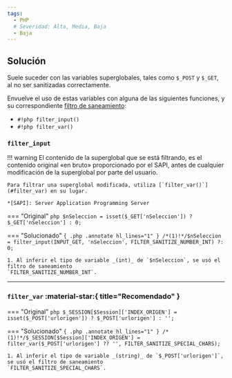 ```yaml
---
tags:
  - PHP
  # Severidad: Alta, Media, Baja
  - Baja
---
```


## Solución

Suele suceder con las variables superglobales, tales como `$_POST` y `$_GET`, al no ser sanitizadas correctamente.

Envuelve el uso de estas variables con alguna de las siguientes funciones, y su correspondiente
[filtro de saneamiento](https://www.php.net/manual/en/filter.constants.php#constant.filter-unsafe-raw):

- `#!php filter_input()`
- `#!php filter_var()`

### `filter_input`

!!! warning
    El contenido de la superglobal que se está filtrando, es el contenido original «en bruto» proporcionado
    por el SAPI, antes de cualquier modificación de la superglobal por parte del usuario.

    Para filtrar una superglobal modificada, utiliza [`filter_var()`](#filter_var) en su lugar.

    *[SAPI]: Server Application Programming Server


=== "Original"
    ```php
    $nSeleccion = isset($_GET['nSeleccion']) ? $_GET['nSeleccion'] : 0;
    ```

=== "Solucionado"
    ```{ .php .annotate hl_lines="1" }
    /*(1)!*/$nSeleccion = filter_input(INPUT_GET, 'nSeleccion', FILTER_SANITIZE_NUMBER_INT) ?: 0;
    ```

    1. Al inferir el tipo de variable _(int)_ de `$nSeleccion`, se usó el filtro de saneamiento
    `FILTER_SANITIZE_NUMBER_INT`.
---

### `filter_var` :material-star:{ title="Recomendado" }
=== "Original"
    ```php
    $_SESSION[$Session]['INDEX_ORIGEN'] = isset($_POST['urlorigen']) ? $_POST['urlorigen'] : '';
    ```

=== "Solucionado"
    ```{ .php .annotate hl_lines="1" }
    /*(1)!*/$_SESSION[$Session]['INDEX_ORIGEN'] = filter_var($_POST['urlorigen'] ?? '', FILTER_SANITIZE_SPECIAL_CHARS);
    ```

    1. Al inferir el tipo de variable _(string)_ de `$_POST['urlorigen']`, se usó el filtro de saneamiento
    `FILTER_SANITIZE_SPECIAL_CHARS`.
